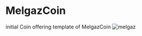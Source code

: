 # MelgazCoin
initial Coin offering template of MelgazCoin 
![melgaz](https://user-images.githubusercontent.com/24751547/115444644-bbdc0d00-a20c-11eb-8a44-d074bdfe6a7e.png)

